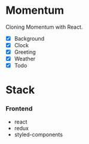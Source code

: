 # Momentum

Cloning Momentum with React.

- [x] Background
- [x] Clock
- [x] Greeting
- [x] Weather
- [x] Todo

# Stack

### Frontend

- react
- redux
- styled-components
